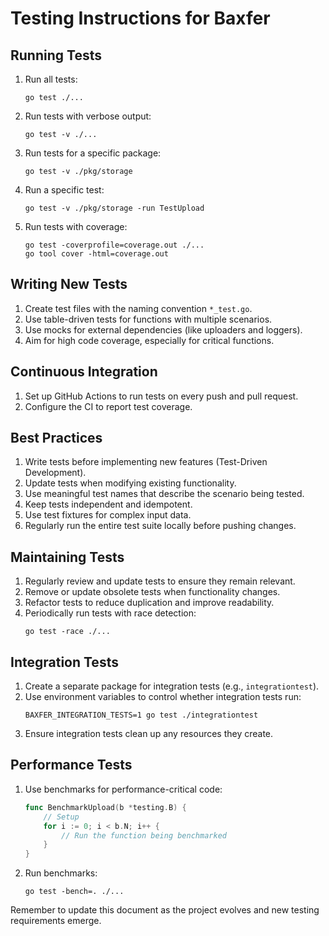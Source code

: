 # Testing Instructions for Baxfer

## Running Tests

1. Run all tests:
   ```
   go test ./...
   ```

2. Run tests with verbose output:
   ```
   go test -v ./...
   ```

3. Run tests for a specific package:
   ```
   go test -v ./pkg/storage
   ```

4. Run a specific test:
   ```
   go test -v ./pkg/storage -run TestUpload
   ```

5. Run tests with coverage:
   ```
   go test -coverprofile=coverage.out ./...
   go tool cover -html=coverage.out
   ```

## Writing New Tests

1. Create test files with the naming convention `*_test.go`.
2. Use table-driven tests for functions with multiple scenarios.
3. Use mocks for external dependencies (like uploaders and loggers).
4. Aim for high code coverage, especially for critical functions.

## Continuous Integration

1. Set up GitHub Actions to run tests on every push and pull request.
2. Configure the CI to report test coverage.

## Best Practices

1. Write tests before implementing new features (Test-Driven Development).
2. Update tests when modifying existing functionality.
3. Use meaningful test names that describe the scenario being tested.
4. Keep tests independent and idempotent.
5. Use test fixtures for complex input data.
6. Regularly run the entire test suite locally before pushing changes.

## Maintaining Tests

1. Regularly review and update tests to ensure they remain relevant.
2. Remove or update obsolete tests when functionality changes.
3. Refactor tests to reduce duplication and improve readability.
4. Periodically run tests with race detection:
   ```
   go test -race ./...
   ```

## Integration Tests

1. Create a separate package for integration tests (e.g., `integrationtest`).
2. Use environment variables to control whether integration tests run:
   ```
   BAXFER_INTEGRATION_TESTS=1 go test ./integrationtest
   ```
3. Ensure integration tests clean up any resources they create.

## Performance Tests

1. Use benchmarks for performance-critical code:
   ```go
   func BenchmarkUpload(b *testing.B) {
       // Setup
       for i := 0; i < b.N; i++ {
           // Run the function being benchmarked
       }
   }
   ```
2. Run benchmarks:
   ```
   go test -bench=. ./...
   ```

Remember to update this document as the project evolves and new testing requirements emerge.
